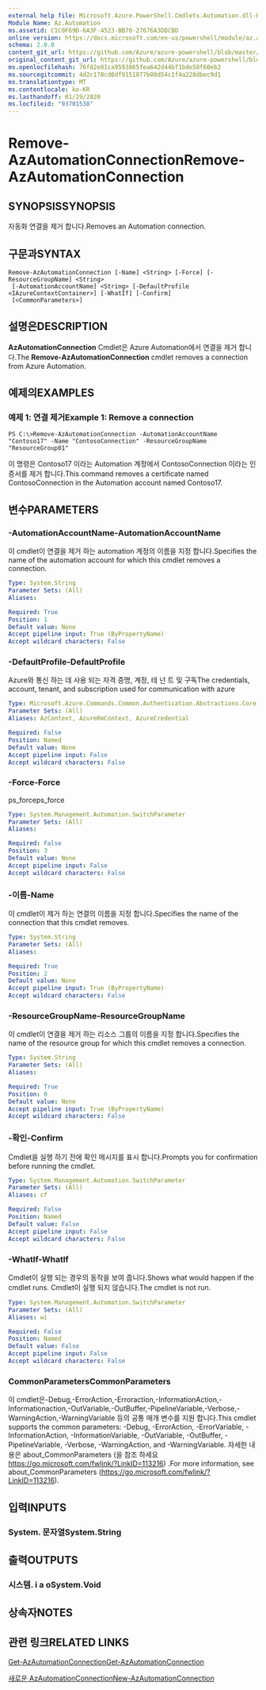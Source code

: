 ```yaml
---
external help file: Microsoft.Azure.PowerShell.Cmdlets.Automation.dll-Help.xml
Module Name: Az.Automation
ms.assetid: C1C0F69D-6A3F-4523-BB70-27676A3DDCBD
online version: https://docs.microsoft.com/en-us/powershell/module/az.automation/remove-azautomationconnection
schema: 2.0.0
content_git_url: https://github.com/Azure/azure-powershell/blob/master/src/Automation/Automation/help/Remove-AzAutomationConnection.md
original_content_git_url: https://github.com/Azure/azure-powershell/blob/master/src/Automation/Automation/help/Remove-AzAutomationConnection.md
ms.openlocfilehash: 76f82e81ca9593865fea642d44bf1bde58f60eb2
ms.sourcegitcommit: 4d2c178cd6df9151877b08d54c1f4a228dbec9d1
ms.translationtype: MT
ms.contentlocale: ko-KR
ms.lasthandoff: 01/29/2020
ms.locfileid: "93701538"
---
```

# <span data-ttu-id="6cd38-101">Remove-AzAutomationConnection</span><span class="sxs-lookup"><span data-stu-id="6cd38-101">Remove-AzAutomationConnection</span></span>

## <span data-ttu-id="6cd38-102">SYNOPSIS</span><span class="sxs-lookup"><span data-stu-id="6cd38-102">SYNOPSIS</span></span>
<span data-ttu-id="6cd38-103">자동화 연결을 제거 합니다.</span><span class="sxs-lookup"><span data-stu-id="6cd38-103">Removes an Automation connection.</span></span>

## <span data-ttu-id="6cd38-104">구문과</span><span class="sxs-lookup"><span data-stu-id="6cd38-104">SYNTAX</span></span>

```
Remove-AzAutomationConnection [-Name] <String> [-Force] [-ResourceGroupName] <String>
 [-AutomationAccountName] <String> [-DefaultProfile <IAzureContextContainer>] [-WhatIf] [-Confirm]
 [<CommonParameters>]
```

## <span data-ttu-id="6cd38-105">설명은</span><span class="sxs-lookup"><span data-stu-id="6cd38-105">DESCRIPTION</span></span>
<span data-ttu-id="6cd38-106">**AzAutomationConnection** Cmdlet은 Azure Automation에서 연결을 제거 합니다.</span><span class="sxs-lookup"><span data-stu-id="6cd38-106">The **Remove-AzAutomationConnection** cmdlet removes a connection from Azure Automation.</span></span>

## <span data-ttu-id="6cd38-107">예제의</span><span class="sxs-lookup"><span data-stu-id="6cd38-107">EXAMPLES</span></span>

### <span data-ttu-id="6cd38-108">예제 1: 연결 제거</span><span class="sxs-lookup"><span data-stu-id="6cd38-108">Example 1: Remove a connection</span></span>
```
PS C:\>Remove-AzAutomationConnection -AutomationAccountName "Contoso17" -Name "ContosoConnection" -ResourceGroupName "ResourceGroup01"
```

<span data-ttu-id="6cd38-109">이 명령은 Contoso17 이라는 Automation 계정에서 ContosoConnection 이라는 인증서를 제거 합니다.</span><span class="sxs-lookup"><span data-stu-id="6cd38-109">This command removes a certificate named ContosoConnection in the Automation account named Contoso17.</span></span>

## <span data-ttu-id="6cd38-110">변수</span><span class="sxs-lookup"><span data-stu-id="6cd38-110">PARAMETERS</span></span>

### <span data-ttu-id="6cd38-111">-AutomationAccountName</span><span class="sxs-lookup"><span data-stu-id="6cd38-111">-AutomationAccountName</span></span>
<span data-ttu-id="6cd38-112">이 cmdlet이 연결을 제거 하는 automation 계정의 이름을 지정 합니다.</span><span class="sxs-lookup"><span data-stu-id="6cd38-112">Specifies the name of the automation account for which this cmdlet removes a connection.</span></span>

```yaml
Type: System.String
Parameter Sets: (All)
Aliases:

Required: True
Position: 1
Default value: None
Accept pipeline input: True (ByPropertyName)
Accept wildcard characters: False
```

### <span data-ttu-id="6cd38-113">-DefaultProfile</span><span class="sxs-lookup"><span data-stu-id="6cd38-113">-DefaultProfile</span></span>
<span data-ttu-id="6cd38-114">Azure와 통신 하는 데 사용 되는 자격 증명, 계정, 테 넌 트 및 구독</span><span class="sxs-lookup"><span data-stu-id="6cd38-114">The credentials, account, tenant, and subscription used for communication with azure</span></span>

```yaml
Type: Microsoft.Azure.Commands.Common.Authentication.Abstractions.Core.IAzureContextContainer
Parameter Sets: (All)
Aliases: AzContext, AzureRmContext, AzureCredential

Required: False
Position: Named
Default value: None
Accept pipeline input: False
Accept wildcard characters: False
```

### <span data-ttu-id="6cd38-115">-Force</span><span class="sxs-lookup"><span data-stu-id="6cd38-115">-Force</span></span>
<span data-ttu-id="6cd38-116">ps_force</span><span class="sxs-lookup"><span data-stu-id="6cd38-116">ps_force</span></span>

```yaml
Type: System.Management.Automation.SwitchParameter
Parameter Sets: (All)
Aliases:

Required: False
Position: 3
Default value: None
Accept pipeline input: False
Accept wildcard characters: False
```

### <span data-ttu-id="6cd38-117">-이름</span><span class="sxs-lookup"><span data-stu-id="6cd38-117">-Name</span></span>
<span data-ttu-id="6cd38-118">이 cmdlet이 제거 하는 연결의 이름을 지정 합니다.</span><span class="sxs-lookup"><span data-stu-id="6cd38-118">Specifies the name of the connection that this cmdlet removes.</span></span>

```yaml
Type: System.String
Parameter Sets: (All)
Aliases:

Required: True
Position: 2
Default value: None
Accept pipeline input: True (ByPropertyName)
Accept wildcard characters: False
```

### <span data-ttu-id="6cd38-119">-ResourceGroupName</span><span class="sxs-lookup"><span data-stu-id="6cd38-119">-ResourceGroupName</span></span>
<span data-ttu-id="6cd38-120">이 cmdlet이 연결을 제거 하는 리소스 그룹의 이름을 지정 합니다.</span><span class="sxs-lookup"><span data-stu-id="6cd38-120">Specifies the name of the resource group for which this cmdlet removes a connection.</span></span>

```yaml
Type: System.String
Parameter Sets: (All)
Aliases:

Required: True
Position: 0
Default value: None
Accept pipeline input: True (ByPropertyName)
Accept wildcard characters: False
```

### <span data-ttu-id="6cd38-121">-확인</span><span class="sxs-lookup"><span data-stu-id="6cd38-121">-Confirm</span></span>
<span data-ttu-id="6cd38-122">Cmdlet을 실행 하기 전에 확인 메시지를 표시 합니다.</span><span class="sxs-lookup"><span data-stu-id="6cd38-122">Prompts you for confirmation before running the cmdlet.</span></span>

```yaml
Type: System.Management.Automation.SwitchParameter
Parameter Sets: (All)
Aliases: cf

Required: False
Position: Named
Default value: False
Accept pipeline input: False
Accept wildcard characters: False
```

### <span data-ttu-id="6cd38-123">-WhatIf</span><span class="sxs-lookup"><span data-stu-id="6cd38-123">-WhatIf</span></span>
<span data-ttu-id="6cd38-124">Cmdlet이 실행 되는 경우의 동작을 보여 줍니다.</span><span class="sxs-lookup"><span data-stu-id="6cd38-124">Shows what would happen if the cmdlet runs.</span></span>
<span data-ttu-id="6cd38-125">Cmdlet이 실행 되지 않습니다.</span><span class="sxs-lookup"><span data-stu-id="6cd38-125">The cmdlet is not run.</span></span>

```yaml
Type: System.Management.Automation.SwitchParameter
Parameter Sets: (All)
Aliases: wi

Required: False
Position: Named
Default value: False
Accept pipeline input: False
Accept wildcard characters: False
```

### <span data-ttu-id="6cd38-126">CommonParameters</span><span class="sxs-lookup"><span data-stu-id="6cd38-126">CommonParameters</span></span>
<span data-ttu-id="6cd38-127">이 cmdlet은-Debug,-ErrorAction,-Erroraction,-InformationAction,-Informationaction,-OutVariable,-OutBuffer,-PipelineVariable,-Verbose,-WarningAction,-WarningVariable 등의 공통 매개 변수를 지원 합니다.</span><span class="sxs-lookup"><span data-stu-id="6cd38-127">This cmdlet supports the common parameters: -Debug, -ErrorAction, -ErrorVariable, -InformationAction, -InformationVariable, -OutVariable, -OutBuffer, -PipelineVariable, -Verbose, -WarningAction, and -WarningVariable.</span></span> <span data-ttu-id="6cd38-128">자세한 내용은 about_CommonParameters (을 참조 하세요 https://go.microsoft.com/fwlink/?LinkID=113216) .</span><span class="sxs-lookup"><span data-stu-id="6cd38-128">For more information, see about_CommonParameters (https://go.microsoft.com/fwlink/?LinkID=113216).</span></span>

## <span data-ttu-id="6cd38-129">입력</span><span class="sxs-lookup"><span data-stu-id="6cd38-129">INPUTS</span></span>

### <span data-ttu-id="6cd38-130">System. 문자열</span><span class="sxs-lookup"><span data-stu-id="6cd38-130">System.String</span></span>

## <span data-ttu-id="6cd38-131">출력</span><span class="sxs-lookup"><span data-stu-id="6cd38-131">OUTPUTS</span></span>

### <span data-ttu-id="6cd38-132">시스템. i a o</span><span class="sxs-lookup"><span data-stu-id="6cd38-132">System.Void</span></span>

## <span data-ttu-id="6cd38-133">상속자</span><span class="sxs-lookup"><span data-stu-id="6cd38-133">NOTES</span></span>

## <span data-ttu-id="6cd38-134">관련 링크</span><span class="sxs-lookup"><span data-stu-id="6cd38-134">RELATED LINKS</span></span>

[<span data-ttu-id="6cd38-135">Get-AzAutomationConnection</span><span class="sxs-lookup"><span data-stu-id="6cd38-135">Get-AzAutomationConnection</span></span>](./Get-AzAutomationConnection.md)

[<span data-ttu-id="6cd38-136">새로운 AzAutomationConnection</span><span class="sxs-lookup"><span data-stu-id="6cd38-136">New-AzAutomationConnection</span></span>](./New-AzAutomationConnection.md)


